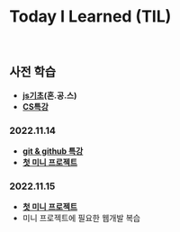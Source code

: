 # Today I Learned (TIL)
<br>   

## 사전 학습   
 * **[js기초](./js기초.md)(혼.공.스)**
 * **[CS특강](./CS특강.md)**

### 2022.11.14   
 * **[git & github 특강](./git&Github특강.md)**
 * **[첫 미니 프로젝트](./첫_미니_프로젝트.md)**

### 2022.11.15
 * **[첫 미니 프로젝트](./첫_미니_프로젝트.md)**
 * 미니 프로젝트에 필요한 웹개발 복습
   